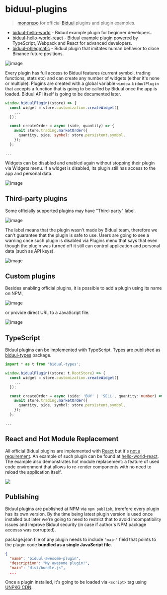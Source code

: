 # biduul-plugins

> [monorepo](https://en.wikipedia.org/wiki/Monorepo) for official [Biduul](https://github.com/Letiliel/biduul) plugins and plugin examples.

- [biduul-hello-world](https://github.com/Letiliel/biduul-plugins/tree/main/packages/hello-world) - Biduul example plugin for beginner developers.
- [biduul-hello-world-react](https://github.com/Letiliel/biduul-plugins/tree/main/packages/hello-world-react) - Biduul example plugin powered by TypeScript, Webpack and React for advanced developers.
- [biduul-phlegmatic](https://github.com/Letiliel/biduul-plugins/tree/main/packages/hello-world-react) - Biduul plugin that imitates human behavior to close Binance future positions.

![image](https://user-images.githubusercontent.com/1082083/126315449-5bacd995-0c72-4bb2-a687-fb5db77a7260.png)

Every plugin has full access to Biduul features (current symbol, trading functions, stats etc) and can create any number of widgets (either it's none or multiple). Plugins are created with a global variable `window.biduulPlugin` that accepts a function that is going to be called by Biduul once the app is loaded. 
Biduul API itself is going to be documented later.


```js
window.biduulPlugin((store) => {
  const widget = store.customization.createWidget({
    ...
  });

  const createOrder = async (side, quantity) => {
    await store.trading.marketOrder({
      quantity, side, symbol: store.persistent.symbol,
    });
  };

...
```

Widgets can be disabled and enabled again without stopping their plugin via Widgets menu. If a widget is disabled, its plugin still has access to the app and personal data.

![image](https://user-images.githubusercontent.com/1082083/126359940-627c181c-a51f-4091-a435-fcdf85756f27.png)


## Third-party plugins

Some officially supported plugins may have "Third-party" label. 

![image](https://user-images.githubusercontent.com/1082083/126335242-c59523a5-3fc9-498f-90ea-46ef2058d3d9.png)

The label means that the plugin wasn't made by Biduul team, therefore we can't guarantee that the plugin is safe to use. Users are going to see a warning once such plugin is disabled via Plugins menu that says that even though the plugin was turned off it still can control application and personal data (such as API keys).

![image](https://user-images.githubusercontent.com/1082083/126336113-88e7123f-ddd0-485f-8075-38f79b363ec2.png)


## Custom plugins

Besides enabling official plugins, it is possible to add a plugin using its name on NPM,

![image](https://user-images.githubusercontent.com/1082083/126337885-d9bd9310-9e8f-43a4-ac1c-f6e840e45816.png)

or provide direct URL to a JavaScript file.

![image](https://user-images.githubusercontent.com/1082083/126338092-37b72e1c-38e0-4a4c-91c4-026637795267.png)

## TypeScript

Biduul plugins can be implemented with TypeScript. Types are published as [biduul-types](https://www.npmjs.com/package/biduul-types) package.

```ts
import * as t from 'biduul-types';

window.biduulPlugin((store: t.RootStore) => {
  const widget = store.customization.createWidget({
    ...
  });

  const createOrder = async (side: 'BUY' | 'SELL', quantity: number) => {
    await store.trading.marketOrder({
      quantity, side, symbol: store.persistent.symbol,
    });
  };

...

```

## React and Hot Module Replacement

All official Biduul plugins are implemented with [React](https://reactjs.org/) but it's [not a requirement](https://github.com/Letiliel/biduul-plugins/tree/main/packages/hello-world). An example of such plugin can be found at [hello-world-react](https://github.com/Letiliel/biduul-plugins/tree/main/packages/hello-world-react). The example also demonstrates hot module replacement: a feature of used code environment that allows to re-render components with no need to reload the application itself.

![](https://raw.githubusercontent.com/Letiliel/biduul-plugins/main/.assets/hmr.gif)

## Publishing

Biduul plugins are published at NPM via `npm publish`, trerefore every plugin has its own version. By the time being latest plugin version is used once installed but later we're going to need to restrict that to avoid incompatibility issues and improve Biduul security (in case if author's NPM package accesss was corrupted).

package.json file of any plugin needs to include `"main"` field that points to the plugin code **bundled as a single JavaScript file**.

```json
{
  "name": "biduul-awesome-plugin",
  "description": "My awesome plugin!",
  "main": "dist/bundle.js",
  ...
```

Once a plugin installed, it's going to be loaded via `<script>` tag using [UNPKG CDN](https://unpkg.com/).
 

